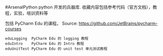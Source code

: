 #ArsenalPython 
python 开发的兵器库. 收藏内容包括参考代码（官方文档），教程，实验，培训资料等

包括 PyCharm Edu 的课程。 Source: https://github.com/JetBrains/pycharm-courses
```
eduLogging  PyCharm Edu 的 logging 教程
eduIntro    PyCharm Edu 的 Intro 教程
eduUnitTest PyCharm Edu 的 unit test 单元测试教程
```